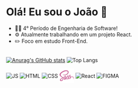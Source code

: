 # Olá! Eu sou o João 👋

- 🧑‍💻 4° Período de Engenharia de Software!
- ⚙️ Atualmente trabalhando em um projeto React.
- ✏️ Foco em estudo Front-End.
## 
<!--API dos gráficos do perfil-->
[![Anurag's GitHub stats](https://github-readme-stats.vercel.app/api?username=Joao-de-Menezes&show_icons=true&theme=dark)](https://github.com/Joao-de-Menezes/github-readme-stats)
![Top Langs](https://github-readme-stats.vercel.app/api/top-langs/?username=Joao-de-Menezes&show_progress=true&size_weight=0.5&count_weight=0.5&layout=compact&theme=dark)
<!--ícones das linguagens-->
<div>
  <img align='center' alt='JS' height='40' whidth="40" src="https://cdn.jsdelivr.net/gh/devicons/devicon/icons/javascript/javascript-original.svg">
  <img align='center' alt='HTML' height='40' whidth="40" src="https://cdn.jsdelivr.net/gh/devicons/devicon/icons/html5/html5-original.svg">
  <img align='center' alt='CSS' height='40' whidth="40" src="https://cdn.jsdelivr.net/gh/devicons/devicon/icons/css3/css3-original.svg">
  <img align='center' alt='SCSS' height='40' whidth="40" src="https://raw.githubusercontent.com/devicons/devicon/master/icons/sass/sass-original.svg">
  <img align='center' alt='React' height='40' whidth="40" src="https://cdn.jsdelivr.net/gh/devicons/devicon/icons/react/react-original.svg">
  <img align='center' alt='FIGMA' height='40' whidth="40" src="https://cdn.jsdelivr.net/gh/devicons/devicon/icons/figma/figma-original.svg">
</div>
